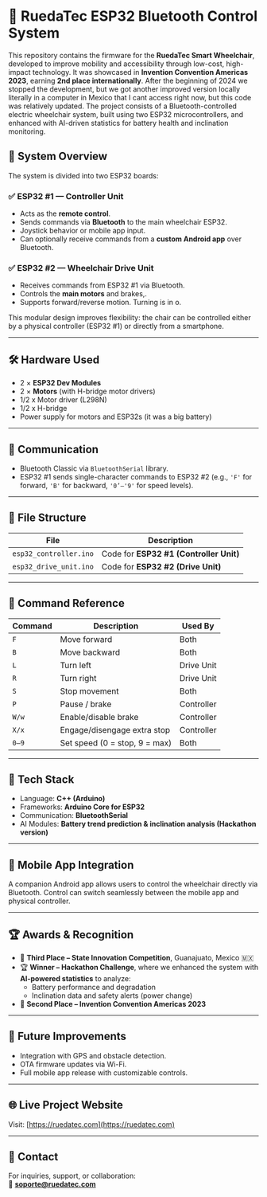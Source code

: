 # 🦽 RuedaTec ESP32 Bluetooth Control System

This repository contains the firmware for the **RuedaTec Smart Wheelchair**, developed to improve mobility and accessibility through low-cost, high-impact technology. It was showcased in **Invention Convention Americas 2023**, earning **2nd place internationally**.
After the beginning of 2024 we stopped the development, but we got another improved version locally literally in a computer in Mexico that I cant access right now, but this code was relatively updated.
The project consists of a Bluetooth-controlled electric wheelchair system, built using two ESP32 microcontrollers, and enhanced with AI-driven statistics for battery health and inclination monitoring.


## 📡 System Overview

The system is divided into two ESP32 boards:

### ✅ ESP32 #1 — **Controller Unit**
- Acts as the **remote control**.
- Sends commands via **Bluetooth** to the main wheelchair ESP32.
- Joystick behavior or mobile app input.
- Can optionally receive commands from a **custom Android app** over Bluetooth.

### ✅ ESP32 #2 — **Wheelchair Drive Unit**
- Receives commands from ESP32 #1 via Bluetooth.
- Controls the **main motors** and brakes,.
- Supports forward/reverse motion. Turning is in o.

This modular design improves flexibility: the chair can be controlled either by a physical controller (ESP32 #1) or directly from a smartphone.

---

## 🛠️ Hardware Used
- 2 × **ESP32 Dev Modules**
- 2 × **Motors** (with H-bridge motor drivers)
- 1/2 x Motor driver (L298N)
- 1/2 x H-bridge 
- Power supply for motors and ESP32s (it was a big battery)

---

## 🔗 Communication
- Bluetooth Classic via `BluetoothSerial` library.
- ESP32 #1 sends single-character commands to ESP32 #2 (e.g., `'F'` for forward, `'B'` for backward, `'0’–'9'` for speed levels).

---

## 📁 File Structure

| File                  | Description                          |
|-----------------------|--------------------------------------|
| `esp32_controller.ino`| Code for **ESP32 #1 (Controller Unit)** |
| `esp32_drive_unit.ino`| Code for **ESP32 #2 (Drive Unit)**     |

---

## 🧠 Command Reference

| Command | Description                    | Used By |
|---------|--------------------------------|---------|
| `F`     | Move forward                   | Both    |
| `B`     | Move backward                  | Both    |
| `L`     | Turn left                      | Drive Unit | / turning commands are being worked on since we don't have time anymore for it / computer in Mexico
| `R`     | Turn right                     | Drive Unit | / turning commands are being worked on since we don't have time anymore for it
| `S`     | Stop movement                  | Both    |
| `P`     | Pause / brake                  | Controller |
| `W/w`   | Enable/disable brake           | Controller |
| `X/x`   | Engage/disengage extra stop    | Controller |
| `0–9`   | Set speed (0 = stop, 9 = max)  | Both    |

---

## 💬 Tech Stack
- Language: **C++ (Arduino)**
- Frameworks: **Arduino Core for ESP32**
- Communication: **BluetoothSerial**
- AI Modules: **Battery trend prediction & inclination analysis (Hackathon version)**

---

## 📸 Mobile App Integration
A companion Android app allows users to control the wheelchair directly via Bluetooth. Control can switch seamlessly between the mobile app and physical controller.

---

## 🏆 Awards & Recognition

- 🥉 **Third Place – State Innovation Competition**, Guanajuato, Mexico 🇲🇽  
- 🏆 **Winner – Hackathon Challenge**, where we enhanced the system with **AI-powered statistics** to analyze:
  - Battery performance and degradation
  - Inclination data and safety alerts (power change)
- 🥈 **Second Place – Invention Convention Americas 2023**

---

## 🚀 Future Improvements
- Integration with GPS and obstacle detection.
- OTA firmware updates via Wi-Fi.
- Full mobile app release with customizable controls.

---

## 🌐 Live Project Website  
Visit: [https://ruedatec.com](https://ruedatec.com)

---
## 🤝 Contact

For inquiries, support, or collaboration:  
📧 **[soporte@ruedatec.com](mailto:soporte@ruedatec.com)**  
